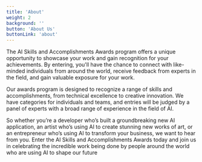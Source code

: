 ```yaml
---
title: 'About'
weight: 2
background: ''
button: 'About Us'
buttonLink: 'about'
---
```


The AI Skills and Accomplishments Awards program offers a unique opportunity to showcase your work and gain recognition for your achievements. By entering, you'll have the chance to connect with like-minded individuals from around the world, receive feedback from experts in the field, and gain valuable exposure for your work.

Our awards program is designed to recognize a range of skills and accomplishments, from technical excellence to creative innovation. We have categories for individuals and teams, and entries will be judged by a panel of experts with a broad range of experience in the field of AI.

So whether you’re a developer who’s built a groundbreaking new AI application, an artist who’s using AI to create stunning new works of art, or an entrepreneur who’s using AI to transform your business, we want to hear from you. Enter the AI Skills and Accomplishments Awards today and join us in celebrating the incredible work being done by people around the world who are using AI to shape our future
